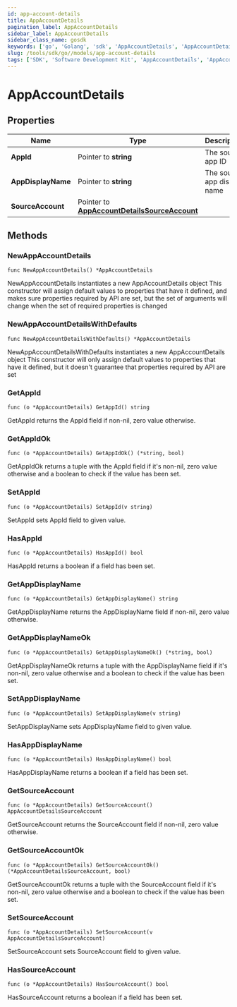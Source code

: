 ```yaml
---
id: app-account-details
title: AppAccountDetails
pagination_label: AppAccountDetails
sidebar_label: AppAccountDetails
sidebar_class_name: gosdk
keywords: ['go', 'Golang', 'sdk', 'AppAccountDetails', 'AppAccountDetails'] 
slug: /tools/sdk/go//models/app-account-details
tags: ['SDK', 'Software Development Kit', 'AppAccountDetails', 'AppAccountDetails']
---
```


# AppAccountDetails

## Properties

Name | Type | Description | Notes
------------ | ------------- | ------------- | -------------
**AppId** | Pointer to **string** | The source app ID | [optional] 
**AppDisplayName** | Pointer to **string** | The source app display name | [optional] 
**SourceAccount** | Pointer to [**AppAccountDetailsSourceAccount**](app-account-details-source-account) |  | [optional] 

## Methods

### NewAppAccountDetails

`func NewAppAccountDetails() *AppAccountDetails`

NewAppAccountDetails instantiates a new AppAccountDetails object
This constructor will assign default values to properties that have it defined,
and makes sure properties required by API are set, but the set of arguments
will change when the set of required properties is changed

### NewAppAccountDetailsWithDefaults

`func NewAppAccountDetailsWithDefaults() *AppAccountDetails`

NewAppAccountDetailsWithDefaults instantiates a new AppAccountDetails object
This constructor will only assign default values to properties that have it defined,
but it doesn't guarantee that properties required by API are set

### GetAppId

`func (o *AppAccountDetails) GetAppId() string`

GetAppId returns the AppId field if non-nil, zero value otherwise.

### GetAppIdOk

`func (o *AppAccountDetails) GetAppIdOk() (*string, bool)`

GetAppIdOk returns a tuple with the AppId field if it's non-nil, zero value otherwise
and a boolean to check if the value has been set.

### SetAppId

`func (o *AppAccountDetails) SetAppId(v string)`

SetAppId sets AppId field to given value.

### HasAppId

`func (o *AppAccountDetails) HasAppId() bool`

HasAppId returns a boolean if a field has been set.

### GetAppDisplayName

`func (o *AppAccountDetails) GetAppDisplayName() string`

GetAppDisplayName returns the AppDisplayName field if non-nil, zero value otherwise.

### GetAppDisplayNameOk

`func (o *AppAccountDetails) GetAppDisplayNameOk() (*string, bool)`

GetAppDisplayNameOk returns a tuple with the AppDisplayName field if it's non-nil, zero value otherwise
and a boolean to check if the value has been set.

### SetAppDisplayName

`func (o *AppAccountDetails) SetAppDisplayName(v string)`

SetAppDisplayName sets AppDisplayName field to given value.

### HasAppDisplayName

`func (o *AppAccountDetails) HasAppDisplayName() bool`

HasAppDisplayName returns a boolean if a field has been set.

### GetSourceAccount

`func (o *AppAccountDetails) GetSourceAccount() AppAccountDetailsSourceAccount`

GetSourceAccount returns the SourceAccount field if non-nil, zero value otherwise.

### GetSourceAccountOk

`func (o *AppAccountDetails) GetSourceAccountOk() (*AppAccountDetailsSourceAccount, bool)`

GetSourceAccountOk returns a tuple with the SourceAccount field if it's non-nil, zero value otherwise
and a boolean to check if the value has been set.

### SetSourceAccount

`func (o *AppAccountDetails) SetSourceAccount(v AppAccountDetailsSourceAccount)`

SetSourceAccount sets SourceAccount field to given value.

### HasSourceAccount

`func (o *AppAccountDetails) HasSourceAccount() bool`

HasSourceAccount returns a boolean if a field has been set.


